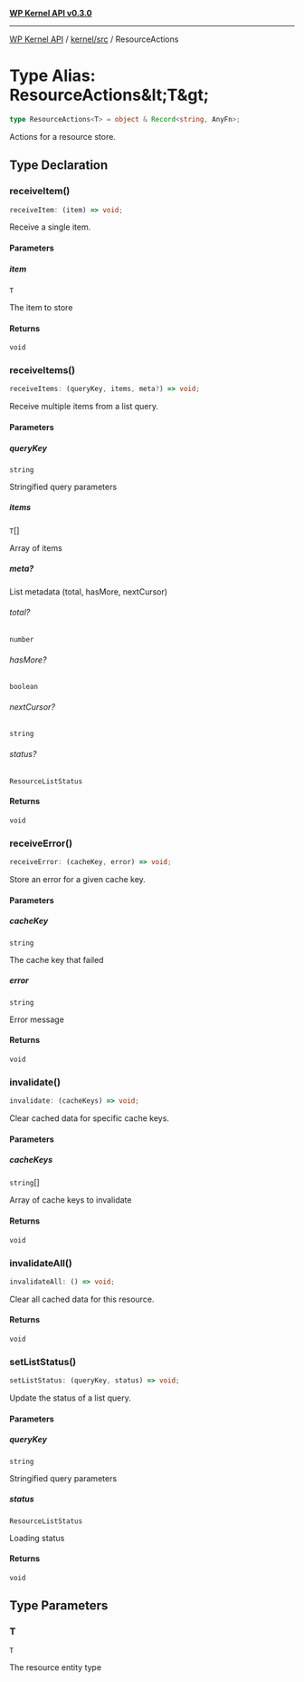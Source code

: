 [**WP Kernel API v0.3.0**](../../../README.md)

---

[WP Kernel API](../../../README.md) / [kernel/src](../README.md) / ResourceActions

# Type Alias: ResourceActions\&lt;T\&gt;

```ts
type ResourceActions<T> = object & Record<string, AnyFn>;
```

Actions for a resource store.

## Type Declaration

### receiveItem()

```ts
receiveItem: (item) => void;
```

Receive a single item.

#### Parameters

##### item

`T`

The item to store

#### Returns

`void`

### receiveItems()

```ts
receiveItems: (queryKey, items, meta?) => void;
```

Receive multiple items from a list query.

#### Parameters

##### queryKey

`string`

Stringified query parameters

##### items

`T`[]

Array of items

##### meta?

List metadata (total, hasMore, nextCursor)

###### total?

`number`

###### hasMore?

`boolean`

###### nextCursor?

`string`

###### status?

`ResourceListStatus`

#### Returns

`void`

### receiveError()

```ts
receiveError: (cacheKey, error) => void;
```

Store an error for a given cache key.

#### Parameters

##### cacheKey

`string`

The cache key that failed

##### error

`string`

Error message

#### Returns

`void`

### invalidate()

```ts
invalidate: (cacheKeys) => void;
```

Clear cached data for specific cache keys.

#### Parameters

##### cacheKeys

`string`[]

Array of cache keys to invalidate

#### Returns

`void`

### invalidateAll()

```ts
invalidateAll: () => void;
```

Clear all cached data for this resource.

#### Returns

`void`

### setListStatus()

```ts
setListStatus: (queryKey, status) => void;
```

Update the status of a list query.

#### Parameters

##### queryKey

`string`

Stringified query parameters

##### status

`ResourceListStatus`

Loading status

#### Returns

`void`

## Type Parameters

### T

`T`

The resource entity type
